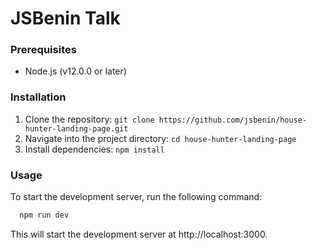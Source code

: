 # JSBenin Talk

### Prerequisites

- Node.js (v12.0.0 or later)

### Installation

1. Clone the repository: `git clone https://github.com/jsbenin/house-hunter-landing-page.git`
2. Navigate into the project directory: `cd house-hunter-landing-page`
3. Install dependencies: `npm install`

### Usage

To start the development server, run the following command:

```bash
  npm run dev
```

This will start the development server at http://localhost:3000.

